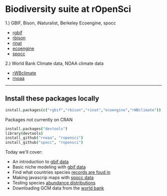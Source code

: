 # Biodiversity suite at rOpenSci

1.) GBIF, Bison, iNaturalist, Berkeley Ecoengine, spocc

* [rgbif](http://www.github.com/ropensci/rgbif)
* [rbison](http://www.github.com/ropensci/rbison)
* [rinat](http://www.github.com/ropensci/rinat)
* [ecoengine](http://www.github.com/ropensci/ecoengine)
* [spocc](http://www.github.com/ropensci/spocc)

2.) World Bank Climate data, NOAA climate data

* [rWBclimate](http://www.github.com/ropensci/rwbclimate)
* [rnoaa](http://www.github.com/ropensci/rnoaa)

---

## Install these packages locally

```coffee
install.packages(c("rgbif","rbison","rinat","ecoengine","rWBclimate"))
```

Packages not currently on CRAN

```coffee
install.packages("devtools")
library(devtools)
install_github("rnoaa", "ropensci")
install_github("spocc", "ropensci")
```

Today we'll cover:

* An introduction to [gbif data](https://github.com/ropensci/workshops-duke-2014-02/blob/master/02-biodiversity/rgbif_intro.md)
* Basic niche modeling with [gbif data](https://github.com/ropensci/workshops-duke-2014-02/blob/master/02-biodiversity/rgbif_usecase1.md)
* Find what countries species [records are foud in](https://github.com/ropensci/workshops-duke-2014-02/blob/master/02-biodiversity/rgbif_usecase2.md)
* Making javascrip maps with [spocc data](https://github.com/ropensci/workshops-duke-2014-02/blob/master/02-biodiversity/spocc.md)
* Testing species [abundance distributions](https://github.com/ropensci/workshops-duke-2014-02/blob/master/02-biodiversity/rbison_usecase1.md)
* Downloading GCM data from the [world bank](https://github.com/ropensci/workshops-duke-2014-02/blob/master/02-biodiversity/world-bank-climate.md)
